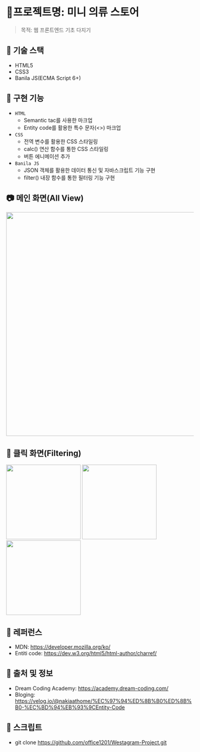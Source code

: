 # 🌼프로젝트명: 미니 의류 스토어

> 목적: 웹 프론트엔드 기초 다지기

## 🔨 기술 스택

- HTML5
- CSS3
- Banila JS(ECMA Script 6+)

## 🔨 구현 기능

- `HTML`
  - Semantic tac를 사용한 마크업
  - Entity code를 활용한 특수 문자(<>) 마크업
- `CSS`
  - 전역 변수를 활용한 CSS 스타일링
  - calc() 연산 함수를 통한 CSS 스타일링
  - 버튼 에니메이션 추가
- `Banila JS`
  - JSON 객체를 활용한 데이터 통신 및 자바스크립트 기능 구현
  - filter() 내장 함수를 통한 필터링 기능 구현

## 📷 메인 화면(All View)

<div width="600"><img width="600" src="https://user-images.githubusercontent.com/75716128/121380091-8f787d80-c97f-11eb-8a3a-50ecebd190c8.png">
<div/>

## 📸 클릭 화면(Filtering)

<div display="flex">
  <img width="200" src="https://user-images.githubusercontent.com/75716128/121380479-dc5c5400-c97f-11eb-90c3-2d776110f3d9.png">
  <img width="200" src="https://user-images.githubusercontent.com/75716128/121380488-de261780-c97f-11eb-8a97-94fde45e09e6.png">
  <img width="200" src="https://user-images.githubusercontent.com/75716128/121380501-dfefdb00-c97f-11eb-8eeb-bbbfcf6caf02.png">
<div />

## 📝 레퍼런스

- MDN: https://developer.mozilla.org/ko/
- Entiti code: https://dev.w3.org/html5/html-author/charref/

## 🌄 출처 및 정보

- Dream Coding Academy: https://academy.dream-coding.com/
- Bloging: https://velog.io/@nakiaathome/%EC%97%94%ED%8B%B0%ED%8B%B0-%EC%BD%94%EB%93%9CEntity-Code

## 🎨 스크립트

- git clone https://github.com/office1201/Westagram-Project.git

